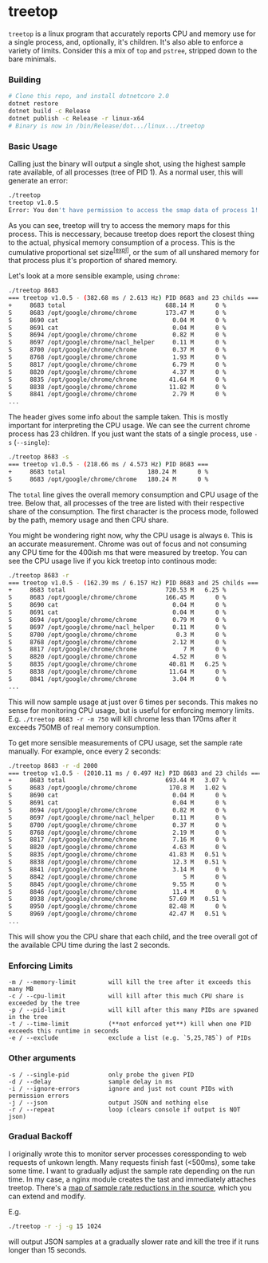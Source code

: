# treetop

`treetop` is a linux program that accurately reports CPU and memory use for a single process, and, optionally, it's children. It's also able to enforce a variety of limits. Consider this a mix of `top` and `pstree`, stripped down to the bare minimals.

### Building

```sh
# Clone this repo, and install dotnetcore 2.0
dotnet restore
dotnet build -c Release
dotnet publish -c Release -r linux-x64
# Binary is now in /bin/Release/dot.../linux.../treetop
```

### Basic Usage

Calling just the binary will output a single shot, using the highest sample rate available, of all processes (tree of PID 1). As a normal user, this will generate an error:

```sh
./treetop 
treetop v1.0.5
Error: You don't have permission to access the smap data of process 1!
```

As you can see, treetop will try to access the memory maps for this process. This is neccessary, because treetop does report the closest thing to the actual, physical memory consumption of a process. This is the cumulative proportional set size<sup>[[expl]](https://en.wikipedia.org/wiki/Proportional_set_size)</sup>, or the sum of all unshared memory for that process plus it's proportion of shared memory.

Let's look at a more sensible example, using `chrome`:

```sh
./treetop 8683   
=== treetop v1.0.5 - (382.68 ms / 2.613 Hz) PID 8683 and 23 childs ===
+     8683 total                            688.14 M      0 %
S     8683 /opt/google/chrome/chrome        173.47 M      0 %
S     8690 cat                                0.04 M      0 %
S     8691 cat                                0.04 M      0 %
S     8694 /opt/google/chrome/chrome          0.82 M      0 %
S     8697 /opt/google/chrome/nacl_helper     0.11 M      0 %
S     8700 /opt/google/chrome/chrome          0.37 M      0 %
S     8768 /opt/google/chrome/chrome          1.93 M      0 %
S     8817 /opt/google/chrome/chrome          6.79 M      0 %
S     8820 /opt/google/chrome/chrome          4.37 M      0 %
S     8835 /opt/google/chrome/chrome         41.64 M      0 %
S     8838 /opt/google/chrome/chrome         11.82 M      0 %
S     8841 /opt/google/chrome/chrome          2.79 M      0 %
...
```

The header gives some info about the sample taken. This is mostly important for interpreting the CPU usage. We can see the current chrome process has 23 children. If you just want the stats of a single process, use `-s` (`--single`):

```sh
./treetop 8683 -s
=== treetop v1.0.5 - (218.66 ms / 4.573 Hz) PID 8683 ===
+     8683 total                       180.24 M      0 %
S     8683 /opt/google/chrome/chrome   180.24 M      0 %
```

The `total` line gives the overall memory consumption and CPU usage of the tree. Below that, all processes of the tree are listed with their respective share of the consumption. The first character is the process mode, followed by the path, memory usage and then CPU share.

You might be wondering right now, why the CPU usage is always `0`. This is an accurate measurement. Chrome was out of focus and not consuming any CPU time for the 400ish ms that were measured by treetop. You can see the CPU usage live if you kick treetop into continous mode:

```sh
./treetop 8683 -r
=== treetop v1.0.5 - (162.39 ms / 6.157 Hz) PID 8683 and 25 childs ===
+     8683 total                            720.53 M   6.25 %
S     8683 /opt/google/chrome/chrome        166.45 M      0 %
S     8690 cat                                0.04 M      0 %
S     8691 cat                                0.04 M      0 %
S     8694 /opt/google/chrome/chrome          0.79 M      0 %
S     8697 /opt/google/chrome/nacl_helper     0.11 M      0 %
S     8700 /opt/google/chrome/chrome           0.3 M      0 %
S     8768 /opt/google/chrome/chrome          2.12 M      0 %
S     8817 /opt/google/chrome/chrome             7 M      0 %
S     8820 /opt/google/chrome/chrome          4.52 M      0 %
S     8835 /opt/google/chrome/chrome         40.81 M   6.25 %
S     8838 /opt/google/chrome/chrome         11.64 M      0 %
S     8841 /opt/google/chrome/chrome          3.04 M      0 %
...
```

This will now sample usage at just over 6 times per seconds. This makes no sense for monitoring CPU usage, but is useful for enforcing memory limits. E.g. `./treetop 8683 -r -m 750` will kill chrome less than 170ms after it exceeds 750MB of real memory consumption.

To get more sensible measurements of CPU usage, set the sample rate manually. For example, once every 2 seconds:

```sh
./treetop 8683 -r -d 2000
=== treetop v1.0.5 - (2010.11 ms / 0.497 Hz) PID 8683 and 23 childs ===
+     8683 total                            693.44 M   3.07 %
S     8683 /opt/google/chrome/chrome         170.8 M   1.02 %
S     8690 cat                                0.04 M      0 %
S     8691 cat                                0.04 M      0 %
S     8694 /opt/google/chrome/chrome          0.82 M      0 %
S     8697 /opt/google/chrome/nacl_helper     0.11 M      0 %
S     8700 /opt/google/chrome/chrome          0.37 M      0 %
S     8768 /opt/google/chrome/chrome          2.19 M      0 %
S     8817 /opt/google/chrome/chrome          7.16 M      0 %
S     8820 /opt/google/chrome/chrome          4.63 M      0 %
S     8835 /opt/google/chrome/chrome         41.83 M   0.51 %
S     8838 /opt/google/chrome/chrome          12.3 M   0.51 %
S     8841 /opt/google/chrome/chrome          3.14 M      0 %
S     8842 /opt/google/chrome/chrome             5 M      0 %
S     8845 /opt/google/chrome/chrome          9.55 M      0 %
S     8846 /opt/google/chrome/chrome          11.4 M      0 %
S     8938 /opt/google/chrome/chrome         57.69 M   0.51 %
S     8950 /opt/google/chrome/chrome         82.48 M      0 %
S     8969 /opt/google/chrome/chrome         42.47 M   0.51 %
...
```

This will show you the CPU share that each child, and the tree overall got of the available CPU time during the last 2 seconds.

### Enforcing Limits

```text
-m / --memory-limit         will kill the tree after it exceeds this many MB
-c / --cpu-limit            will kill after this much CPU share is exceeded by the tree
-p / --pid-limit            will kill after this many PIDs are spwaned in the tree
-t / --time-limit           (**not enforced yet**) kill when one PID exceeds this runtime in seconds
-e / --exclude              exclude a list (e.g. `5,25,785`) of PIDs
```

### Other arguments

```text
-s / --single-pid           only probe the given PID
-d / --delay                sample delay in ms
-i / --ignore-errors        ignore and just not count PIDs with permission errors
-j / --json                 output JSON and nothing else
-r / --repeat               loop (clears console if output is NOT json)
```

### Gradual Backoff

I originally wrote this to monitor server processes coressponding to web requests of unkown length. Many requests finish fast (<500ms), some take some time. I want to gradually adjust the sample rate depending on the run time. In my case, a nginx module creates the tast and immediately attaches treetop. There's a [map of sample rate reductions in the source](https://github.com/turbo/treetop/blob/master/treetop/Program.cs#L50-L56), which you can extend and modify.

E.g. 

```sh
./treetop -r -j -g 15 1024
```

will output JSON samples at a gradually slower rate and kill the tree if it runs longer than 15 seconds.
